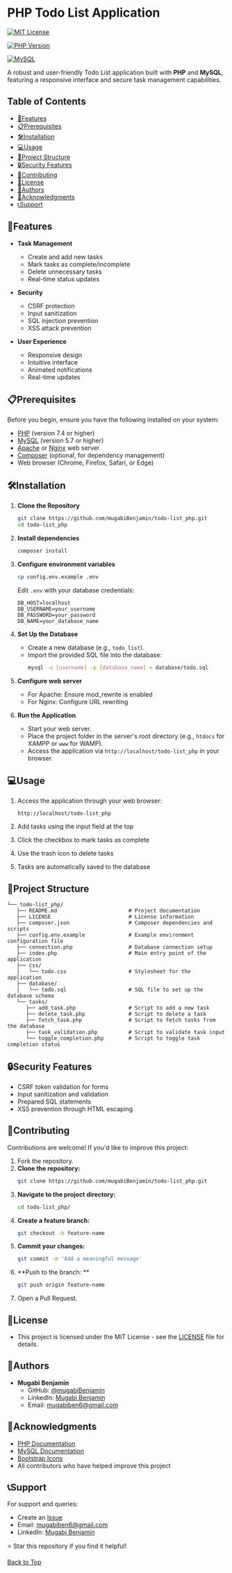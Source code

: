 # PHP Todo List Application

[![MIT License](https://img.shields.io/badge/License-MIT-green.svg)](https://choosealicense.com/licenses/mit/)

[![PHP Version](https://img.shields.io/badge/PHP-7.4%2B-blue.svg)](https://www.php.net/downloads)

[![MySQL](https://img.shields.io/badge/MySQL-5.7%2B-orange.svg)](https://www.mysql.com)

A robust and user-friendly Todo List application built with **PHP** and **MySQL**, featuring a responsive interface and secure task management capabilities.

## Table of Contents
- [🚀Features](#features)
- [📋Prerequisites](#prerequisites)
- [🛠Installation](#installation)
- [💻Usage](#usage)
- [🔧Project Structure](#project-structure)
- [🔒Security Features](#security-features)
- [🤝Contributing](#contributing)
- [📝License](#license)
- [👥Authors](#authors)
- [🙏Acknowledgments](#acknowledgments)
- [📞Support](#support)

## 🚀Features

- **Task Management**
  - Create and add new tasks
  - Mark tasks as complete/incomplete
  - Delete unnecessary tasks
  - Real-time status updates
  
- **Security**
  - CSRF protection
  - Input sanitization
  - SQL injection prevention
  - XSS attack prevention

- **User Experience**
  - Responsive design
  - Intuitive interface
  - Animated notifications
  - Real-time updates

## 📋Prerequisites

Before you begin, ensure you have the following installed on your system:

- [PHP](https://www.php.net/downloads) (version 7.4 or higher)
- [MySQL](https://www.mysql.com/downloads/) (version 5.7 or higher)
- [Apache](https://httpd.apache.org/download.cgi) or [Nginx](https://nginx.org/en/download.html) web server
- [Composer](https://getcomposer.org/download/) (optional, for dependency management)
- Web browser (Chrome, Firefox, Safari, or Edge)

## 🛠Installation

1. **Clone the Repository**

   ```bash
   git clone https://github.com/mugabiBenjamin/todo-list_php.git
   cd todo-list_php
   ```

2. **Install dependencies**
   ```bash
   composer install
   ```

3. **Configure environment variables**
   ```bash
   cp config.env.example .env
   ```
   Edit `.env` with your database credentials:
   ```env
   DB_HOST=localhost
   DB_USERNAME=your_username
   DB_PASSWORD=your_password
   DB_NAME=your_database_name
   ```

4. **Set Up the Database**
   - Create a new database (e.g., `todo_list`).
   - Import the provided SQL file into the database:
     ```bash
     mysql -u [username] -p [database_name] < database/todo.sql
     ```

5. **Configure web server**
   - For Apache: Ensure mod_rewrite is enabled
   - For Nginx: Configure URL rewriting

6. **Run the Application**
   - Start your web server.
   - Place the project folder in the server's root directory (e.g., `htdocs` for XAMPP or `www` for WAMP).
   - Access the application via `http://localhost/todo-list_php` in your browser.

## 💻Usage

1. Access the application through your web browser:
   ```
   http://localhost/todo-list_php
   ```

2. Add tasks using the input field at the top
3. Click the checkbox to mark tasks as complete
4. Use the trash icon to delete tasks
5. Tasks are automatically saved to the database

## 🔧Project Structure

```
└── todo-list_php/
   ├── README.md                       # Project documentation
   ├── LICENSE                         # License information
   ├── composer.json                   # Composer dependencies and scripts
   ├── config.env.example              # Example environment configuration file
   ├── connection.php                  # Database connection setup
   ├── index.php                       # Main entry point of the application
   ├── css/ 
   │   └── todo.css                    # Stylesheet for the application
   ├── database/  
   │   └── todo.sql                    # SQL file to set up the database schema
   └── tasks/  
      ├── add_task.php                 # Script to add a new task
      ├── delete_task.php              # Script to delete a task
      ├── fetch_task.php               # Script to fetch tasks from the database
      ├── task_validation.php          # Script to validate task input
      └── toggle_completion.php        # Script to toggle task completion status
```

## 🔒Security Features

- CSRF token validation for forms
- Input sanitization and validation
- Prepared SQL statements
- XSS prevention through HTML escaping

## 🤝Contributing

Contributions are welcome! If you'd like to improve this project:

1. Fork the repository.
2. **Clone the repository:**
   ```bash
   git clone https://github.com/mugabiBenjamin/todo-list_php.git
   ```
3. **Navigate to the project directory:**
   ```bash
   cd todo-list_php/
   ```
4. **Create a feature branch:**
   ```bash
   git checkout -b feature-name
   ```
5. **Commit your changes:**
   ```bash
   git commit -m 'Add a meaningful message'
   ```
6. **Push to the branch: **
   ```bash
   git push origin feature-name
   ```
7. Open a Pull Request.

## 📝License

- This project is licensed under the MIT License - see the [LICENSE](./LICENSE) file for details.

## 👥Authors

- **Mugabi Benjamin**
  - GitHub: [@mugabiBenjamin](https://github.com/mugabiBenjamin)
  - LinkedIn: [Mugabi Benjamin](https://www.linkedin.com/in/mugabi-benjamin-156603224/)
  - Email: mugabiben6@gmail.com

## 🙏Acknowledgments

- [PHP Documentation](https://www.php.net/docs.php)
- [MySQL Documentation](https://dev.mysql.com/doc/)
- [Bootstrap Icons](https://icons.getbootstrap.com/)
- All contributors who have helped improve this project

## 📞Support

For support and queries:
- Create an [Issue](https://github.com/mugabiBenjamin/todo-list_php/issues)
- Email: mugabiben6@gmail.com
- LinkedIn: [Mugabi Benjamin](https://www.linkedin.com/in/mugabi-benjamin-156603224/)

⭐ Star this repository if you find it helpful!

[Back to Top](#php-todo-list-application)
